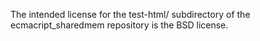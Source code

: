 The intended license for the test-html/ subdirectory of the
ecmacript_sharedmem repository is the BSD license.
